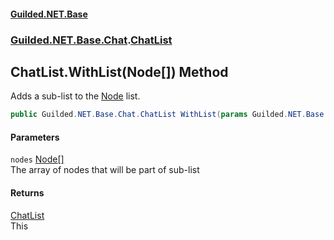 #### [Guilded.NET.Base](Guilded_NET_Base.md 'Guilded.NET.Base')
### [Guilded.NET.Base.Chat](Guilded_NET_Base.md#Guilded_NET_Base_Chat 'Guilded.NET.Base.Chat').[ChatList](ChatList.md 'Guilded.NET.Base.Chat.ChatList')
## ChatList.WithList(Node[]) Method
Adds a sub-list to the [Node](Node.md 'Guilded.NET.Base.Chat.Node') list.  
```csharp
public Guilded.NET.Base.Chat.ChatList WithList(params Guilded.NET.Base.Chat.Node[] nodes);
```
#### Parameters
<a name='Guilded_NET_Base_Chat_ChatList_WithList(Guilded_NET_Base_Chat_Node__)_nodes'></a>
`nodes` [Node](Node.md 'Guilded.NET.Base.Chat.Node')[[]](https://docs.microsoft.com/en-us/dotnet/api/System.Array 'System.Array')  
The array of nodes that will be part of sub-list
  
#### Returns
[ChatList](ChatList.md 'Guilded.NET.Base.Chat.ChatList')  
This
